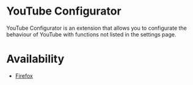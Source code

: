 # YouTube Configurator
YouTube Configurator is an extension that allows you to configurate the behaviour of YouTube with functions not listed in the settings page.

# Availability
- [Firefox](https://addons.mozilla.org/nl/firefox/addon/youtube-shorts-blocker/)
